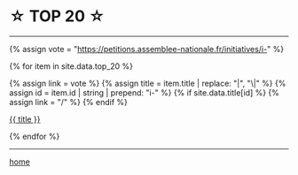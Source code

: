 ☆ TOP 20 ☆
=============

----

<div class="content" markdown="1">

{% assign vote = "https://petitions.assemblee-nationale.fr/initiatives/i-" %}

{% for item in site.data.top_20 %}

{% assign link = vote %}
{% assign title = item.title | replace: "|", "\\|" %}
{% assign id = item.id | string | prepend: "i-" %}
{% if site.data.title[id] %} {% assign link = "/" %}
{% endif %}

[{{ title }}]({{link}}{{item.id}})

{% endfor %}

</div>

----

[home](/)
